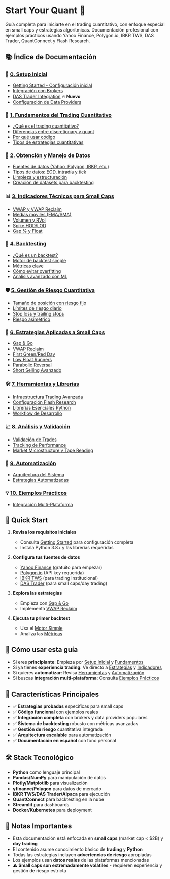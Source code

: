 # Start Your Quant 🚀

Guía completa para iniciarte en el trading cuantitativo, con enfoque especial en small caps y estrategias algorítmicas. Documentación profesional con ejemplos prácticos usando Yahoo Finance, Polygon.io, IBKR TWS, DAS Trader, QuantConnect y Flash Research.

## 📚 Índice de Documentación

### 🚀 [0. Setup Inicial](docs/setup/)
- [Getting Started - Configuración inicial](docs/setup/getting_started.md)
- [Integración con Brokers](docs/setup/broker_integration.md)
- [DAS Trader Integration](docs/setup/das_trader_integration.md) 🔥 **Nuevo**
- [Configuración de Data Providers](docs/setup/data_providers.md)

### 🧠 [1. Fundamentos del Trading Cuantitativo](docs/fundamentals/)
- [¿Qué es el trading cuantitativo?](docs/fundamentals/what_is_quant.md)
- [Diferencias entre discretionary y quant](docs/fundamentals/discretionary_vs_quant.md)
- [Por qué usar código](docs/fundamentals/why_code.md)
- [Tipos de estrategias cuantitativas](docs/fundamentals/strategy_types.md)

### 💾 [2. Obtención y Manejo de Datos](docs/data/)
- [Fuentes de datos (Yahoo, Polygon, IBKR, etc.)](docs/data/data_sources.md)
- [Tipos de datos: EOD, intradía y tick](docs/data/data_types.md)
- [Limpieza y estructuración](docs/data/data_cleaning.md)
- [Creación de datasets para backtesting](docs/data/backtesting_datasets.md)

### 📊 [3. Indicadores Técnicos para Small Caps](docs/indicators/)
- [VWAP y VWAP Reclaim](docs/indicators/vwap.md)
- [Medias móviles (EMA/SMA)](docs/indicators/moving_averages.md)
- [Volumen y RVol](docs/indicators/volume_rvol.md)
- [Spike HOD/LOD](docs/indicators/spike_hod_lod.md)
- [Gap % y Float](docs/indicators/gap_float.md)

### 🧪 [4. Backtesting](docs/backtesting/)
- [¿Qué es un backtest?](docs/backtesting/what_is_backtest.md)
- [Motor de backtest simple](docs/backtesting/simple_engine.md)
- [Métricas clave](docs/backtesting/metrics.md)
- [Cómo evitar overfitting](docs/backtesting/overfitting.md)
- [Análisis avanzado con ML](docs/backtesting/advanced_analysis.md)

### 🛡️ [5. Gestión de Riesgo Cuantitativa](docs/risk/)
- [Tamaño de posición con riesgo fijo](docs/risk/position_sizing.md)
- [Límites de riesgo diario](docs/risk/risk_limits.md)
- [Stop loss y trailing stops](docs/risk/stops.md)
- [Riesgo asimétrico](docs/risk/asymmetric_risk.md)

### 🎯 [6. Estrategias Aplicadas a Small Caps](docs/strategies/)
- [Gap & Go](docs/strategies/gap_and_go.md)
- [VWAP Reclaim](docs/strategies/vwap_reclaim.md)
- [First Green/Red Day](docs/strategies/first_green_red_day.md)
- [Low Float Runners](docs/strategies/low_float_runners.md)
- [Parabolic Reversal](docs/strategies/parabolic_reversal.md)
- [Short Selling Avanzado](docs/strategies/short_selling_advanced.md)

### 🛠️ [7. Herramientas y Librerías](docs/tools/)
- [Infraestructura Trading Avanzada](docs/tools/advanced_trading_infrastructure.md)
- [Configuración Flash Research](docs/tools/flash_research_config.md)
- [Librerías Esenciales Python](docs/tools/essential_libraries.md)
- [Workflow de Desarrollo](docs/tools/development_workflow.md)

### 📈 [8. Análisis y Validación](docs/analysis/)
- [Validación de Trades](docs/analysis/trade_validation.md)
- [Tracking de Performance](docs/analysis/performance_tracking.md)
- [Market Microstructure y Tape Reading](docs/analysis/market_microstructure.md)

### 🤖 [9. Automatización](docs/automation/)
- [Arquitectura del Sistema](docs/automation/system_architecture.md)
- [Estrategias Automatizadas](docs/automation/automation_strategies.md)

### 💡 [10. Ejemplos Prácticos](docs/examples/)
- [Integración Multi-Plataforma](docs/examples/platform_integration.md)

## 🚀 Quick Start

1. **Revisa los requisitos iniciales**
   - Consulta [Getting Started](docs/setup/getting_started.md) para configuración completa
   - Instala Python 3.8+ y las librerías requeridas

2. **Configura tus fuentes de datos**
   - [Yahoo Finance](docs/setup/data_providers.md) (gratuito para empezar)
   - [Polygon.io](docs/setup/data_providers.md) (API key requerida)
   - [IBKR TWS](docs/setup/broker_integration.md) (para trading institucional)
   - [DAS Trader](docs/setup/das_trader_integration.md) (para small caps/day trading)

3. **Explora las estrategias**
   - Empieza con [Gap & Go](docs/strategies/gap_and_go.md)
   - Implementa [VWAP Reclaim](docs/strategies/vwap_reclaim.md)

4. **Ejecuta tu primer backtest**
   - Usa el [Motor Simple](docs/backtesting/simple_engine.md)
   - Analiza las [Métricas](docs/backtesting/metrics.md)

## 📖 Cómo usar esta guía

- Si eres **principiante**: Empieza por [Setup Inicial](docs/setup/) y [Fundamentos](docs/fundamentals/)
- Si ya tienes **experiencia trading**: Ve directo a [Estrategias](docs/strategies/) y [Indicadores](docs/indicators/)
- Si quieres **automatizar**: Revisa [Herramientas](docs/tools/) y [Automatización](docs/automation/)
- Si buscas **integración multi-plataforma**: Consulta [Ejemplos Prácticos](docs/examples/)

## 🎯 Características Principales

- ✅ **Estrategias probadas** específicas para small caps
- ✅ **Código funcional** con ejemplos reales
- ✅ **Integración completa** con brokers y data providers populares
- ✅ **Sistema de backtesting** robusto con métricas avanzadas
- ✅ **Gestión de riesgo** cuantitativa integrada
- ✅ **Arquitectura escalable** para automatización
- ✅ **Documentación en español** con tono personal

## 🛠️ Stack Tecnológico

- **Python** como lenguaje principal
- **Pandas/NumPy** para manipulación de datos
- **Plotly/Matplotlib** para visualización
- **yfinance/Polygon** para datos de mercado
- **IBKR TWS/DAS Trader/Alpaca** para ejecución
- **QuantConnect** para backtesting en la nube
- **Streamlit** para dashboards
- **Docker/Kubernetes** para deployment

## 📝 Notas Importantes

- Esta documentación está enfocada en **small caps** (market cap < $2B) y **day trading**
- El contenido asume conocimiento básico de **trading** y **Python**
- Todas las estrategias incluyen **advertencias de riesgo** apropiadas
- Los ejemplos usan **datos reales** de las plataformas mencionadas
- **⚠️ Small caps son extremadamente volátiles** - requieren experiencia y gestión de riesgo estricta
